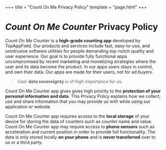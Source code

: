 +++
title = "Count On Me Privacy Policy"
template = "page.html"
+++

# *Count On Me Counter* Privacy Policy

*Count On Me Counter* is a **high-grade counting app** developed by TopAppField. Our products and services include fast, easy-to-use, and unintrusive software utilities for people demanding top-notch quality and user experience. Our goal is to provide fully functional apps uncompromised by recent marketing and monetizing strategies where the user and its data become the product. In our apps users stays in control, and own their data. Our apps are made for their users, not for ad buyers.

> User **data sovereignty** is of high importance for us.

Count On Me Counter app gives gives high priority to the **protection of your personal information and data**. This Privacy Policy explains how we collect, use and share information that you may provide us with while using our application or website.

Count On Me Counter app requires access to the **local storage** of your device for storing the data of counters such as counter name and value. Count On Me Counter app may require access to **phone sensors** such as acceleration and current position in order to provide full functionality. The data is only stored locally **on your phone** and is **never transferred** over to us or a third party.